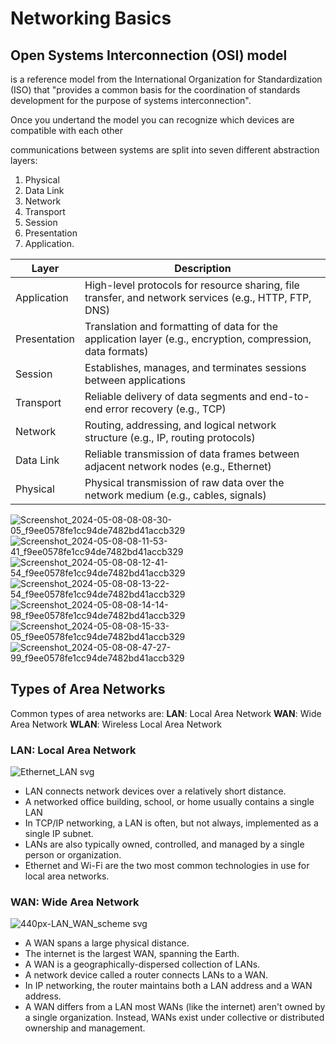 # Networking Basics

## Open Systems Interconnection (OSI) model
is a reference model from the International Organization for Standardization (ISO) that "provides a common basis for the coordination of standards development for the purpose of systems interconnection".

Once you undertand the model you can recognize which devices are compatible with each other

communications between systems are split into seven different abstraction layers:
1. Physical
2. Data Link
3. Network
4. Transport
5. Session
6. Presentation
7. Application.

| Layer        | Description                                                                                                 |
|--------------|-------------------------------------------------------------------------------------------------------------|
| Application  | High-level protocols for resource sharing, file transfer, and network services (e.g., HTTP, FTP, DNS)        |
| Presentation | Translation and formatting of data for the application layer (e.g., encryption, compression, data formats) |
| Session      | Establishes, manages, and terminates sessions between applications                                           |
| Transport    | Reliable delivery of data segments and end-to-end error recovery (e.g., TCP)                                 |
| Network      | Routing, addressing, and logical network structure (e.g., IP, routing protocols)                            |
| Data Link    | Reliable transmission of data frames between adjacent network nodes (e.g., Ethernet)                        |
| Physical     | Physical transmission of raw data over the network medium (e.g., cables, signals)                           |

![Screenshot_2024-05-08-08-08-30-05_f9ee0578fe1cc94de7482bd41accb329](https://github.com/IbrahimMhSaeed/alx-system_engineering-devops/assets/96060166/b1c891de-2a9d-45fc-a54e-f497e6f31719)
![Screenshot_2024-05-08-08-11-53-41_f9ee0578fe1cc94de7482bd41accb329](https://github.com/IbrahimMhSaeed/alx-system_engineering-devops/assets/96060166/72dc4dcc-0b32-4067-8cee-b77b822c22c6)
![Screenshot_2024-05-08-08-12-41-54_f9ee0578fe1cc94de7482bd41accb329](https://github.com/IbrahimMhSaeed/alx-system_engineering-devops/assets/96060166/5f97f875-fc55-4ccd-93c7-cbe2a0558cd6)
![Screenshot_2024-05-08-08-13-22-54_f9ee0578fe1cc94de7482bd41accb329](https://github.com/IbrahimMhSaeed/alx-system_engineering-devops/assets/96060166/d64220a1-2080-4a6b-8eea-92588834949f)
![Screenshot_2024-05-08-08-14-14-98_f9ee0578fe1cc94de7482bd41accb329](https://github.com/IbrahimMhSaeed/alx-system_engineering-devops/assets/96060166/3a7cd0a3-14e6-49ee-93b2-209c4827ae0f)
![Screenshot_2024-05-08-08-15-33-05_f9ee0578fe1cc94de7482bd41accb329](https://github.com/IbrahimMhSaeed/alx-system_engineering-devops/assets/96060166/2ee1bf36-36db-4226-ba6c-1a32bd3e9659)
![Screenshot_2024-05-08-08-47-27-99_f9ee0578fe1cc94de7482bd41accb329](https://github.com/IbrahimMhSaeed/alx-system_engineering-devops/assets/96060166/d5e77526-9dd6-44c1-bc5a-32f98d468355)

## Types of Area Networks

Common types of area networks are:
**LAN**: Local Area Network
**WAN**: Wide Area Network
**WLAN**: Wireless Local Area Network

### LAN: Local Area Network
![Ethernet_LAN svg](https://github.com/IbrahimMhSaeed/alx-system_engineering-devops/assets/96060166/a9f7b538-0c6c-4710-8903-57e65fa4aac3)

- LAN connects network devices over a relatively short distance.
- A networked office building, school, or home usually contains a single LAN
- In TCP/IP networking, a LAN is often, but not always, implemented as a single IP subnet.
- LANs are also typically owned, controlled, and managed by a single person or organization.
- Ethernet and Wi-Fi are the two most common technologies in use for local area networks.

### WAN: Wide Area Network
![440px-LAN_WAN_scheme svg](https://github.com/IbrahimMhSaeed/alx-system_engineering-devops/assets/96060166/641ec7de-164d-4fda-9b66-24e3948289a2)

- A WAN spans a large physical distance.
- The internet is the largest WAN, spanning the Earth.
- A WAN is a geographically-dispersed collection of LANs.
- A network device called a router connects LANs to a WAN.
- In IP networking, the router maintains both a LAN address and a WAN address.
- A WAN differs from a LAN most WANs (like the internet) aren't owned by a single organization. Instead, WANs exist under collective or distributed ownership and management.


